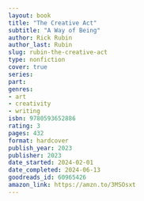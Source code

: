 ```yaml
---
layout: book
title: "The Creative Act"
subtitle: "A Way of Being"
author: Rick Rubin
author_last: Rubin
slug: rubin-the-creative-act
type: nonfiction
cover: true
series: 
part: 
genres:
- art
- creativity
- writing
isbn: 9780593652886
rating: 3
pages: 432
format: hardcover
publish_year: 2023
publisher: 2023
date_started: 2024-02-01
date_completed: 2024-06-13
goodreads_id: 60965426
amazon_link: https://amzn.to/3MSOsxt
---
```

